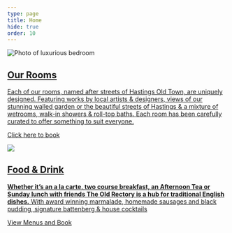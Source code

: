 ```yaml
---
type: page
title: Home
hide: true
order: 10
---
```

![Photo of luxurious bedroom](/assets/img/our-rooms-hero.jpg "Our Rooms")

<div class="section-block">

## [Our Rooms](/our-rooms)

[Each of our rooms, named after streets of Hastings Old Town, are uniquely designed. Featuring works by local artists & designers, views of our stunning walled garden or the beautiful streets of Hastings & a mixture of wetrooms, walk-in showers & roll-top baths. Each room has been carefully curated to offer something to suit everyone.](/our-rooms)

[Click here to book](/our-rooms)

</div>

![](/assets/img/our-rooms-hero.jpg)

<div class="section-block">

## [Food & Drink](/food-drink)

[**Whether it’s an a la carte, two course breakfast, an Afternoon Tea or Sunday lunch with friends The Old Rectory is a hub for traditional English dishes.** With award winning marmalade, homemade sausages and black pudding, signature battenberg & house cocktails](/food-drink)

[View Menus and Book](/food-drink)[](/food-drink)

</div>
